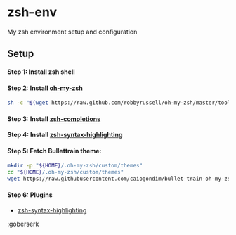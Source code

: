 # zsh-env
My zsh environment setup and configuration

## Setup

#### Step 1: Install zsh shell

#### Step 2: Install [oh-my-zsh]()

```bash
sh -c "$(wget https://raw.github.com/robbyrussell/oh-my-zsh/master/tools/install.sh -O -)"
```

#### Step 3: Install [zsh-completions]()

#### Step 4: Install [zsh-syntax-highlighting]()

#### Step 5: Fetch Bullettrain theme:

```bash
mkdir -p "${HOME}/.oh-my-zsh/custom/themes"
cd "${HOME}/.oh-my-zsh/custom/themes"
wget https://raw.githubusercontent.com/caiogondim/bullet-train-oh-my-zsh-theme/master/bullet-train.zsh-theme
```

#### Step 6: Plugins

- [zsh-syntax-highlighting](https://github.com/zsh-users/zsh-syntax-highlighting/blob/master/INSTALL.md)


:goberserk
